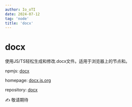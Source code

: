 ```yaml
---
author: Io_oTI
date: 2024-07-12
tag: 'node'
title: 'docx'
---
```


# docx

使用JS/TS轻松生成和修改.docx文件。适用于浏览器上的节点和。

npmjs: [docx](https://docx.js.org/)

homepage: [docx.js.org](https://docx.js.org/)

repository: [docx](https://github.com/dolanmiu/docx)

✍ 敬请期待
